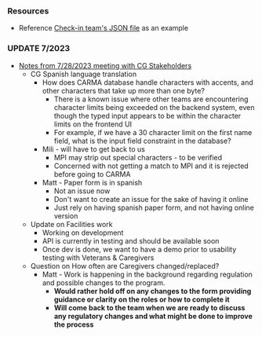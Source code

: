 ### Resources
- Reference [Check-in team's JSON file](https://github.com/department-of-veterans-affairs/va.gov-team/blob/master/products/health-care/checkin/translations/spanish-round-3/spanish-round-3.json) as an example

### UPDATE 7/2023
- [Notes from 7/28/2023 meeting with CG Stakeholders](https://github.com/department-of-veterans-affairs/va.gov-team/blob/master/products/caregivers/Meeting%20Notes/2023-07-28%20CG%20Stakeholder%20Touchbase.md)
     - CG Spanish language translation
          - How does CARMA database handle characters with accents, and other characters that take up more than one byte?
               - There is a known issue where other teams are encountering character limits being exceeded on the backend system, even though the typed input appears to be within the character limits on the frontend UI
               - For example, if we have a 30 character limit on the first name field, what is the input field constraint in the database?
          - Mili - will have to get back to us
               - MPI may strip out special characters - to be verified
               - Concerned with not getting a match to MPI and it is rejected before going to CARMA
          - Matt - Paper form is in spanish
               - Not an issue now
               - Don't want to create an issue for the sake of having it online
               - Just rely on having spanish paper form, and not having online version
     - Update on Facilities work
          - Working on development
          - API is currently in testing and should be available soon
          - Once dev is done, we want to have a demo prior to usability testing with Veterans & Caregivers
     - Question on How often are Caregivers changed/replaced?
          - Matt - Work is happening in the background regarding regulation and possible changes to the program.
               - **Would rather hold off on any changes to the form providing guidance or clarity on the roles or how to complete it**
               - **Will come back to the team when we are ready to discuss any regulatory changes and what might be done to improve the process**
